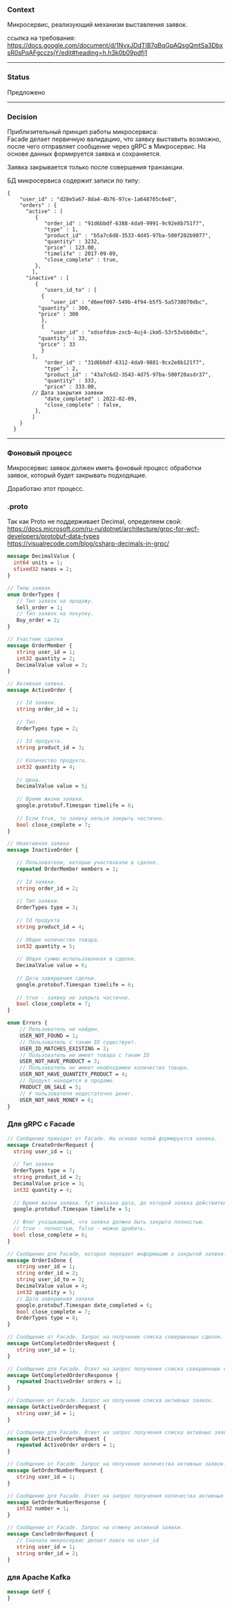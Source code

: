 ### Context

Микросервис, реализующий механизм выставления заявок. 

ссылка на требования:  
https://docs.google.com/document/d/1NvxJDdTIB7qBqGpAQsgQmtSa3DbxsR0sPqAFgcczsjY/edit#heading=h.h3k0b09pdfj1

---

### Status 

Предложено

---

### Decision

Приблизительный принцип работы микросервиса:  
Facade делает первичную валидацию, что заявку выставить возможно, после чего отправляет сообщение через gRPC в Микросервис. На основе данных формируется заявка и сохраняется.

Заявка закрывается только после совершения транзакции.

БД микросервиса содержит записи по типу:

```
{
    "user_id" : "d28e5a67-8da4-4b76-97ce-1a648705c6e8",
    "orders" : {
      "active" : [
         {
            "order_id" : "91d6bbdf-6388-4da9-9991-9c92e8b751f7",
            "type" : 1,
            "product_id" : "b5a7c6d8-3533-4d45-97ba-500f202b9077",
            "quantity" : 3232,
            "price" : 123.00,
            "timelife" : 2017-09-09,
            "close_complete" : true,
         },
        ],
      "inactive" : [
         {
            "users_id_to" : [
	       {
	          "user_id" : "d6eef007-549b-4f94-b5f5-5a5738070dbc",
		  "quantity" : 300,
		  "price" : 300
	       },
	       {
	          "user_id" : "xdsefdsm-zxcb-4uj4-ikm5-53r53vbb0dbc",
		  "quantity" : 33,
		  "price" : 33
	       }
	    ],
            "order_id" : "31d6bbdf-6312-4da9-9881-9cx2e8b121f7",
            "type" : 2,
            "product_id" : "43a7c6d2-3543-4d75-97ba-500f20asdr37",
            "quantity" : 333,
            "price" : 333.00,
	    // Дата закрытия заявки
            "date_completed" : 2022-02-09,
            "close_complete" : false,
         },
        ]  
    }
  }
```

---

### Фоновый процесс   

Микросервис заявок должен иметь фоновый процесс обработки заявок, который будет закрывать подходящие. 

Доработаю этот процесс.

### .proto

Так как Proto не поддерживает Decimal, определяем свой:  
https://docs.microsoft.com/ru-ru/dotnet/architecture/grpc-for-wcf-developers/protobuf-data-types  
https://visualrecode.com/blog/csharp-decimals-in-grpc/

```proto
message DecimalValue {
  int64 units = 1;
  sfixed32 nanos = 2;
}
```

```proto
// Типы заявок
enum OrderTypes {
   // Тип заявок на продажу.
   Sell_order = 1;
   // Тип заявок на покупку.
   Buy_order = 2;
}
```

```proto
// Участник сделки
message OrderMember {
   string user_id = 1;
   int32 quantity = 2;
   DecimalValue value = 3;
} 
```


```proto
// Активная заявка.
message ActiveOrder {

   // Id заявки.
   string order_id = 1;
   
   // Тип.
   OrderTypes type = 2;
   
   // Id продукта.
   string product_id = 3;
   
   // Количество продукта.
   int32 quantity = 4;
   
   // Цена.
   DecimalValue value = 5;
   
   // Время жизни заявки.
   google.protobuf.Timespan timelife = 6;
   
   // Если true, то заявку нельзя закрыть частично.
   bool close_complete = 7;
}
```


```proto
// Неактивная заявка
message InactiveOrder {

   // Пользователи, которые участвовали в сделке.
   repeated OrderMember members = 1;
   
   // Id заявки.
   string order_id = 2;
   
   // Тип заявки.
   OrderTypes type = 3;
   
   // Id продукта
   string product_id = 4;
   
   // Общее количество товара.
   int32 quantity = 5;
   
   // Общая сумма использованная в сделке.
   DecimalValue value = 6;
   
   // Дата завершения сделки.
   google.protobuf.Timespan timelife = 6;
   
   // true - заявку не закрыть частично.
   bool close_complete = 7;
}
```

```proto
enum Errors {
	// Пользователь не найден.
	USER_NOT_FOUND = 1;
	// Пользователь с таким ID существует.
	USER_ID_MATCHES_EXISTING = 2;
	// Пользователь не имеет товара с таким ID
	USER_NOT_HAVE_PRODUCT = 3;
	// Пользователь не имеет необходимое количество товара.
	USER_NOT_HAVE_QUANTITY_PRODUCT = 4;
	// Продукт находится в продаже.
	PRODUCT_ON_SALE = 5;
	// У пользователя недостаточно денег.
	USER_NOT_HAVE_MONEY = 6;
}
```  

### Для gRPC c Facade

```proto   
// Сообщение приходит от Facade. На основе полей формируется заявка.
message CreateOrderRequest {
  string user_id = 1;
  
  // Тип заявки
  OrderTypes type = 7;
  string product_id = 2;
  DecimalValue price = 3;
  int32 quantity = 4;   
  
  // Время жизни заявки. Тут указана дата, до которой заявка действительна. 
  google.protobuf.Timespan timelife = 5;
  
  // Флаг указывающий, что заявка должна быть закрыта полностью.
  // true - полностью, false - можно дробить.
  bool close_complete = 6;
}
```  

```proto
// Сообщение для Facade, которое передает информацию о закрытой заявке.
message OrderIsDone {
   string user_id = 1;
   string order_id = 2;
   string user_id_to = 3; 
   DecimalValue value = 4;
   int32 quantity = 5;
   // Дата завершения заявки
   google.protobuf.Timespan date_completed = 6;
   bool close_complete = 7;
   OrderTypes type = 8;
}
```    

```proto
// Сообщение от Facade. Запрос на получение списка совершенных сделок.
message GetCompletedOrdersRequest {
   string user_id = 1;
}
```

```proto
// Сообщение для Facade. Ответ на запрос получения списка совершенных сделок.
message GetCompletedOrdersResponse {
   repeated InactiveOrder orders = 1;
}
```   

```proto
// Сообщение от Facade. Запрос на получение списка активных заявок.
message GetActiveOrdersRequest {
   string user_id = 1;
}
```

```proto
// Сообщение для Facade. Ответ на запрос получения списка активных заявок.
message GetActiveOrdersRequest {
   repeated ActiveOrder orders = 1;
}
```

```proto
// Сообщение от Facade. Запрос на получение количества активных заявок.
message GetOrderNumberRequest {
   string user_id = 1;
}
```

```proto
// Сообщение для Facade. Ответ на запрос получения количества активных заявок.
message GetOrderNumberResponse {
   int32 number = 1;
}
```

```proto
// Сообщение от Facade. Запрос на отмену активной заявки.
message CancleOrderRequest {
   // Сначала микросервис делает поиск по user_id
   string user_id = 1;
   string order_id = 2;
}
```   


### для Apache Kafka   

```proto
message GetF {
}
```
